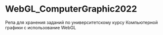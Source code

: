 # WebGL_ComputerGraphic2022
Репа для хранения заданий по университетскому курсу Компьютерной графики с использование WebGL
